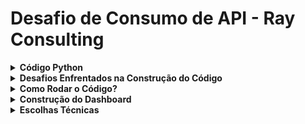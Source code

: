 # Desafio de Consumo de API - Ray Consulting

<details>
<summary><strong>Código Python</strong></summary>

O código utiliza a biblioteca googleapiclient e uma chave API do YouTube para consumir dados da playlist [Formula 1](https://www.youtube.com/playlist?list=PLfoNZDHitwjUv0pjTwlV1vzaE0r7UDVDR). O script gera uma planilha com o número de visualizações, comentários, likes, descrição, título, id do vídeo, data de publicação, duração e palavras-chaves.

</details>

<details>
<summary><strong>Desafios Enfrentados na Construção do Código</strong></summary>

- **Entender como cadastrar uma chave API Google**, além da criação do projeto.
- **Entender os comandos e endpoints** para requisitar os dados corretos e específicos de playlists e dos vídeos.

</details>

<details>
<summary><strong>Como Rodar o Código?</strong></summary>

Siga os passos abaixo para configurar o ambiente:

1. **Faça um fork ou clone do repositório**:
   - Acesse o repositório no GitHub: [DesafioRay](https://github.com/rtmr01/DesafioRay)
   ```bash
   git clone https://github.com/rtmr01/DesafioRay
   ```

2. **Instale o Python 3**:
   - Certifique-se de ter a versão 3 do Python instalada.
   ```bash
   python --version
   ```

3. **Crie um ambiente virtual**:
   - No terminal, navegue até o diretório do projeto clonado e execute o seguinte comando:
   ```bash
   python -m venv venv
   ```
   - Ative o ambiente virtual:
   ```bash
   venv\Scripts\activate
   ```

4. **Instale as bibliotecas do Google**:
   - No terminal, execute os seguintes comandos:
   ```bash
   pip install -r requirements.txt
   ```

5. **Rode o código**:
   - No terminal, execute:
   ```bash
   python main.py
   ```

</details>

<details>
<summary><strong>Construção do Dashboard</strong></summary>

**Dashboard disponível [aqui](https://app.powerbi.com/view?r=eyJrIjoiNzBmM2IxZGQtNGZkNi00ZDk3LTliYTUtMzAwMWJhMGYwNTU1IiwidCI6ImUyZjc3ZDAwLTAxNjMtNGNmNi05MmIwLTQ4NGJhZmY5ZGY3ZCJ9&pageName=af9a926c575b387b4403)**

O dashboard interativo foi construído com as seguintes ferramentas:

- **PowerBI**: Para visualização dos dados, alimentado pela planilha gerada pelo código em Python no dia 09/12/2024.
- **Figma**: Usado para estilizar o layout e a interface de usuário (UI).

### Desafios na Construção

O maior desafio na construção do dashboard foi a **transformação de dados**. Alguns obstáculos que surgiram:

- **Identificação de pilotos mais mencionados**: Foi necessário tratar a coluna de descrição, criando uma cópia e eliminando todos os caracteres (exceto o sobrenome dos pilotos) para criar uma lista integrada com os demais gráficos do dashboard.
- **Conversão de dados**: Alguns dados eram gerados como "strings", o que exigiu a conversão para números inteiros na planilha para que pudessem ser corretamente analisados.
- **Criação do exibidor de duração**: Os dados de duração do vídeo eram recebidos em dias (D:HH:MM:SS), foi necessário adicionar uma fórmula que multiplica por 86.400 os dias porque um dia tem exatamente 86.400 segundos (24 horas x 60 minutos x 60 segundos). Assim, transformamos a fração de dia em um número de segundos. Por exemplo, 0,000694 x 86400 vira algo como 60 segundos. Subtraí 1 segundo para corrigir um erro de arredondamento da API e do YouTube.

</details>

<details>
<summary><strong>Escolhas Técnicas</strong></summary>

- O código em **Python** retorna um arquivo CSV, um formato simples e amplamente compatível que pode ser aberto em formato **Excel** para visualização e manipulação de dados. Além disso, o formato CSV facilita a integração direta no Power BI, especialmente na aba de 'Transformar Dados', por sua simplicidade e eficiência. Essa escolha torna o código mais enxuto, enquanto permite flexibilidade para análise e uso em ferramentas populares como Excel e Power BI.
- A ferramenta de dashboard interativo escolhida foi o **Power BI** devido à sua ampla gama de possibilidades para criação de visualizações personalizadas, como a criação do gráfico de menções, integração eficiente com diversas fontes de dados, suporte a transformações avançadas por meio do Power Query e uma interface amigável que facilita a análise interativa. Além disso, o Power BI oferece recursos robustos para criação de relatórios dinâmicos, automação de atualizações de dados e compartilhamento de insights em diferentes plataformas.

</details>
